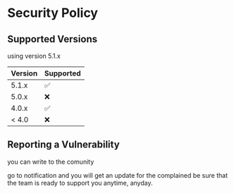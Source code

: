 # Security Policy

## Supported Versions

using version 5.1.x 

| Version | Supported          |
| ------- | ------------------ |
| 5.1.x   | :white_check_mark: |
| 5.0.x   | :x:                |
| 4.0.x   | :white_check_mark: |
| < 4.0   | :x:                |

## Reporting a Vulnerability

you can write to the comunity 

go to notification and you will get an update for the complained 
be sure that the team is ready to support you anytime, anyday.

